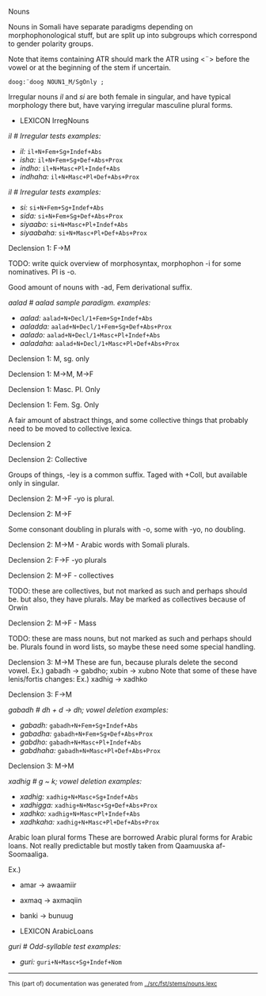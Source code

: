 Nouns

Nouns in Somali have separate paradigms depending on
morphophonological stuff, but are split up into subgroups which correspond
to gender polarity groups.

Note that items containing ATR should mark the ATR using <¨> before the vowel
or at the beginning of the stem if uncertain.

```
doog:¨doog NOUN1_M/SgOnly ;
```


Irregular nouns
_il_ and _si_ are both female in singular, and have typical morphology there
but, have varying irregular masculine plural forms.

 * LEXICON IrregNouns  


*il # Irregular tests examples:*
* *il:* `il+N+Fem+Sg+Indef+Abs`
* *isha:* `il+N+Fem+Sg+Def+Abs+Prox`
* *indho:* `il+N+Masc+Pl+Indef+Abs`
* *indhaha:* `il+N+Masc+Pl+Def+Abs+Prox`


*il # Irregular tests examples:*
* *si:* `si+N+Fem+Sg+Indef+Abs`
* *sida:* `si+N+Fem+Sg+Def+Abs+Prox`
* *siyaabo:* `si+N+Masc+Pl+Indef+Abs`
* *siyaabaha:* `si+N+Masc+Pl+Def+Abs+Prox`


Declension 1: F→M

TODO: write quick overview of morphosyntax, morphophon
-i for some nominatives. Pl is -o.

Good amount of nouns with -ad, Fem derivational suffix.


*aalad # aalad sample paradigm. examples:*
* *aalad:* `aalad+N+Decl/1+Fem+Sg+Indef+Abs`
* *aaladda:* `aalad+N+Decl/1+Fem+Sg+Def+Abs+Prox`
* *aalado:* `aalad+N+Decl/1+Masc+Pl+Indef+Abs`
* *aaladaha:* `aalad+N+Decl/1+Masc+Pl+Def+Abs+Prox`



Declension 1: M, sg. only


Declension 1: M→M, M→F



Declension 1: Masc. Pl. Only


Declension 1: Fem. Sg. Only

A fair amount of abstract things, and some collective things that probably need
to be moved to collective lexica.


Declension 2


Declension 2: Collective

Groups of things, -ley is a common suffix. Taged with +Coll, but available
only in singular.


Declension 2: M→F
-yo is plural.


Declension 2: M→F

Some consonant doubling in plurals with -o, some with -yo, no doubling.


Declension 2: M→M - Arabic words with Somali plurals.


Declension 2: F→F
-yo plurals


Declension 2: M→F - collectives

TODO: these are collectives, but not marked as such and perhaps should be.
but also, they have plurals. May be marked as collectives because of Orwin


Declension 2: M→F - Mass

TODO: these are mass nouns, but not marked as such and perhaps should be.
Plurals found in word lists, so maybe these need some special handling.


Declension 3: M→M
These are fun, because plurals delete the second vowel.
Ex.) gabadh -> gabdho; xubin -> xubno
Note that some of these have lenis/fortis changes:
Ex.) xadhig -> xadhko



Declension 3: F→M


*gabadh # dh + d -> dh; vowel deletion examples:*
* *gabadh:* `gabadh+N+Fem+Sg+Indef+Abs`
* *gabadha:* `gabadh+N+Fem+Sg+Def+Abs+Prox`
* *gabdho:* `gabadh+N+Masc+Pl+Indef+Abs`
* *gabdhaha:* `gabadh+N+Masc+Pl+Def+Abs+Prox`


Declension 3: M→M


*xadhig # g ~ k; vowel deletion examples:*
* *xadhig:* `xadhig+N+Masc+Sg+Indef+Abs`
* *xadhigga:* `xadhig+N+Masc+Sg+Def+Abs+Prox`
* *xadhko:* `xadhig+N+Masc+Pl+Indef+Abs`
* *xadhkaha:* `xadhig+N+Masc+Pl+Def+Abs+Prox`














Arabic loan plural forms
These are borrowed Arabic plural forms for Arabic loans. Not really predictable
but mostly taken from Qaamuuska af-Soomaaliga.

Ex.) 

* amar -> awaamiir
* axmaq -> axmaqiin
* banki -> bunuug

 * LEXICON ArabicLoans  




*guri # Odd-syllable test examples:*
* *guri:* `guri+N+Masc+Sg+Indef+Nom`

* * *
<small>This (part of) documentation was generated from [../src/fst/stems/nouns.lexc](http://github.com/giellalt/lang-som/blob/main/../src/fst/stems/nouns.lexc)</small>